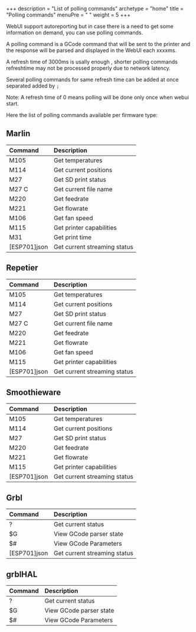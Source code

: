 +++
description = "List of polling commands"
archetype = "home"
title = "Polling commands"
menuPre = "<i class='fas fa-question'></i> "
weight = 5
+++

WebUI support autoreporting but in case there is a need to get some information on demand, you can use polling commands. 

A polling command is a GCode command that will be sent to the printer and the response will be parsed and displayed in the WebUI each xxxxms.   

A refresh time of 3000ms is usally enough , shorter polling commands refreshtime may not be processed properly due to network latency.

Several polling commands for same refresh time can be added  at once separated added by `;` 

Note: A refresh time of 0 means polling will be done only once when webui start.

Here the list of polling commands available per firmware type:

## Marlin 

| Command | Description|
|:---|:---|
| M105 | Get temperatures |
| M114 | Get current positions |
| M27 | Get SD print status |
| M27 C | Get current file name |
| M220 | Get feedrate |
| M221 | Get flowrate |
| M106 | Get fan speed |
| M115 | Get printer capabilities |
| M31 | Get print time |
| [ESP701]json | Get current streaming status |



## Repetier

| Command | Description|
|:---|:---|
| M105 | Get temperatures |
| M114 | Get current positions |
| M27 | Get SD print status |
| M27 C | Get current file name |
| M220 | Get feedrate |
| M221 | Get flowrate |
| M106 | Get fan speed |
| M115 | Get printer capabilities |
| [ESP701]json | Get current streaming status |

## Smoothieware

| Command | Description|
|:---|:---|
| M105 | Get temperatures |
| M114 | Get current positions |
| M27 | Get SD print status |
| M220 | Get feedrate |
| M221 | Get flowrate |
| M115 | Get printer capabilities |
| [ESP701]json | Get current streaming status |

## Grbl

| Command | Description|
|:---|:---|
| ? | Get current status |
| $G | View GCode parser state |
| $# | View GCode Parameters |
| [ESP701]json | Get current streaming status |


## grblHAL

| Command | Description|
|:---|:---|
| ? | Get current status |
| $G | View GCode parser state |
| $# | View GCode Parameters |


